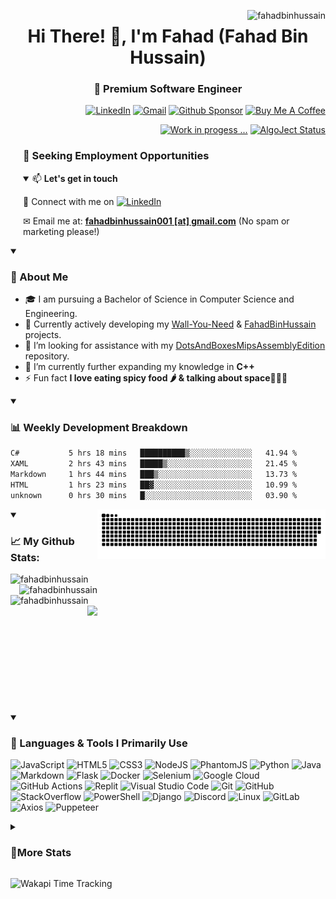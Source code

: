 <p align="right"><img align="right"
        src="https://komarev.com/ghpvc/?username=fahadbinhussain&style=flat-square&color=blueviolet"
        alt="fahadbinhussain" /></p>

<h1 align="center">Hi There! 👋, I'm Fahad (Fahad Bin Hussain)<h3 align="center">🧠 Premium Software Engineer </h3></h1>

<p align="right"> 
        <a href="https://www.linkedin.com/in/fahadbinhussain/" target="_blank"><img src="https://img.shields.io/badge/linkedin-%230077B5.svg?style=for-the-badge&logo=linkedin&logoColor=white" alt="LinkedIn"/></a>
        <a href="mailto:fahadbinhussain001@gmail.com"><img src="https://img.shields.io/badge/Gmail-D14836?style=for-the-badge&logo=gmail&logoColor=white" alt="Gmail"/></a>
        <a href="https://github.com/sponsors/fahadbinhussain" target="_blank"><img src="https://img.shields.io/badge/sponsor-30363D?style=for-the-badge&logo=GitHub-Sponsors&logoColor=#EA4AA" alt="Github Sponsor"/></a>
        <a href="https://www.buymeacoffee.com/fahadbinhu6" target="_blank"><img src="https://img.shields.io/badge/Buy%20Me%20a%20Coffee-ffdd00?style=for-the-badge&logo=buy-me-a-coffee&logoColor=black" alt="Buy Me A Coffee"/></a>          
</p>

<p align="right"> 
        <a href="https://oangrybird.onrender.com/" target="_blank"><img src="https://img.shields.io/badge/Personal_Site-00FFFF?style=for-the-badge&logo=react&logoColor=black" alt="Work in progess ..."/></a>
        <a href="https://algoject.statuspage.io/" target="_blank"><img src="https://img.shields.io/badge/AlgoJect_Status-00CCFF?style=for-the-badge&logo=statuspage&logoColor=black" alt="AlgoJect Status"/></a>
</p>

<div style="padding-left: 20px;">
        <h3>🤝 Seeking Employment Opportunities</h3>
<details open><summary>📫 <b>Let's get in touch</b></summary>
<p> 🎯 Connect with me on <a href="https://www.linkedin.com/in/fahadbinhussain/" target="_blank">
        <img src="https://img.shields.io/badge/linkedin-%230077B5.svg?style=for-the-badge&logo=linkedin&logoColor=white" alt="LinkedIn"/></a></p>
<p> ✉ Email me at: <a href="mailto:fahadbinhussain001@gmail.com"><strong>fahadbinhussain001 [at] gmail.com</strong></a> (No spam or marketing please!)</p>
        </details>
</div>

<details open> <summary><h3>🚀 About Me</h3></summary>

- 🎓 I am pursuing a Bachelor of Science in Computer Science and Engineering.
- 🔭 Currently actively developing my [Wall-You-Need](https://github.com/FahadBinHussain/Wall-You-Need) & [FahadBinHussain](https://github.com/FahadBinHussain/FahadBinHussain) projects.
- 🤝 I’m looking for assistance with my [DotsAndBoxesMipsAssemblyEdition](https://github.com/FahadBinHussain/DotsAndBoxesMipsAssemblyEdition) repository.
- 🌱 I’m currently further expanding my knowledge in **C++**
- ⚡ Fun fact **I love eating spicy food 🌶️ & talking about space🌌🧑‍🚀**

</details>

<details open> <summary><h3>📊 Weekly Development Breakdown</h3></summary>

<!--START_SECTION:waka-->

```txt
C#           5 hrs 18 mins   ██████████▒░░░░░░░░░░░░░░   41.94 %
XAML         2 hrs 43 mins   █████▒░░░░░░░░░░░░░░░░░░░   21.45 %
Markdown     1 hrs 44 mins   ███▒░░░░░░░░░░░░░░░░░░░░░   13.73 %
HTML         1 hrs 23 mins   ██▓░░░░░░░░░░░░░░░░░░░░░░   10.99 %
unknown      0 hrs 30 mins   █░░░░░░░░░░░░░░░░░░░░░░░░   03.90 %
```

<!--END_SECTION:waka-->

</details>

<div markdown="1" style="display: flex;">
<details open>
    <summary><h3 align="left">📈 My Github Stats:</h3></summary>
    <img align="left" src="https://codestat.vercel.app/api?username=fahadbinhussain&show_icons=true&theme=radical" alt="fahadbinhussain" />
    <img align="right" src="https://codestat.vercel.app/api/top-langs/?username=fahadbinhussain&theme=radical&layout=compact" alt="fahadbinhussain" />
    <img align="left" src="https://gitstreak.vercel.app?user=fahadbinhussain&theme=radical" alt="fahadbinhussain" />
    <img height="170" align="right" src="https://github-profile-trophy.vercel.app/?username=ryo-ma&theme=tokyonight&column=4" /></p>
</details>


<picture>
  <source media="(prefers-color-scheme: dark)" srcset="https://raw.githubusercontent.com/FahadBinHussain/FahadBinHussain/output/github-contribution-grid-snake-dark.svg">
  <source media="(prefers-color-scheme: light)" srcset="https://raw.githubusercontent.com/FahadBinHussain/FahadBinHussain/output/github-contribution-grid-snake.svg">
  <img alt="github contribution grid snake animation" src="https://raw.githubusercontent.com/FahadBinHussain/FahadBinHussain/output/github-contribution-grid-snake.svg">
</picture>

</div>
<details open>
  <summary><h3>🔧 Languages & Tools I Primarily Use</h3></summary>
  
  
  ![JavaScript](https://img.shields.io/badge/javascript-%23323330.svg?style=for-the-badge&logo=javascript&logoColor=%23F7DF1E)
  ![HTML5](https://img.shields.io/badge/html5-%23E34F26.svg?style=for-the-badge&logo=html5&logoColor=white) 
  ![CSS3](https://img.shields.io/badge/css3-%231572B6.svg?style=for-the-badge&logo=css3&logoColor=white) 
  ![NodeJS](https://img.shields.io/badge/node.js-6DA55F?style=for-the-badge&logo=node.js&logoColor=white)
  ![PhantomJS](https://img.shields.io/badge/phantomjs-8B8B8B?style=for-the-badge&logo=phantomjs&logoColor=white)
  ![Python](https://img.shields.io/badge/python-3670A0?style=for-the-badge&logo=python&logoColor=ffdd54) 
  ![Java](https://img.shields.io/badge/java-%23ED8B00.svg?style=for-the-badge&logo=openjdk&logoColor=white)
  ![Markdown](https://img.shields.io/badge/markdown-%23000000.svg?style=for-the-badge&logo=markdown&logoColor=white)
  ![Flask](https://img.shields.io/badge/flask-%23000.svg?style=for-the-badge&logo=flask&logoColor=white)
  ![Docker](https://img.shields.io/badge/docker-%230db7ed.svg?style=for-the-badge&logo=docker&logoColor=white)
  ![Selenium](https://img.shields.io/badge/-selenium-%43B02A?style=for-the-badge&logo=selenium&logoColor=white)
  ![Google Cloud](https://img.shields.io/badge/GoogleCloud-%234285F4.svg?style=for-the-badge&logo=google-cloud&logoColor=white)
  ![GitHub Actions](https://img.shields.io/badge/github%20actions-%232671E5.svg?style=for-the-badge&logo=githubactions&logoColor=white) 
  ![Replit](https://img.shields.io/badge/Replit-DD1200?style=for-the-badge&logo=Replit&logoColor=white) 
  ![Visual Studio Code](https://img.shields.io/badge/Visual%20Studio%20Code-0078d7.svg?style=for-the-badge&logo=visual-studio-code&logoColor=white)
  ![Git](https://img.shields.io/badge/git-%23F05033.svg?style=for-the-badge&logo=git&logoColor=white)
  ![GitHub](https://img.shields.io/badge/github-%23121011.svg?style=for-the-badge&logo=github&logoColor=white)
  ![StackOverflow](https://img.shields.io/badge/stackoverflow-%231E8CD2.svg?style=for-the-badge&logo=stackoverflow&logoColor=white)
  ![PowerShell](https://img.shields.io/badge/powershell-%23148C5B.svg?style=for-the-badge&logo=powershell&logoColor=white)
  ![Django](https://img.shields.io/badge/Django-092E20?style=for-the-badge&logo=django&logoColor=white)
  ![Discord](https://img.shields.io/badge/discord-%23007FFF.svg?style=for-the-badge&logo=discord&logoColor=white)
  ![Linux](https://img.shields.io/badge/linux-%23000000.svg?style=for-the-badge&logo=linux&logoColor=white)
  ![GitLab](https://img.shields.io/badge/gitlab-%23181717.svg?style=for-the-badge&logo=gitlab&logoColor=white)
  ![Axios](https://img.shields.io/badge/axios-%23000000.svg?style=for-the-badge&logo=axios&logoColor=white)
  ![Puppeteer](https://img.shields.io/badge/puppeteer-%23000000.svg?style=for-the-badge&logo=puppeteer&logoColor=white)
</details>

<details>
  <summary><h3>📌More Stats</h3></summary>
  <div style="display: flex; flex-wrap: wrap;">
          <details open>
          <summary><h4>💫 Repo Star Data</h4></summary>
                <img style="margin-left: 10px; margin-right: 10px;" align="top" src="metrics.classic.svg" alt="Metrics">
          </details>
          <details>
          <summary><h4>💫 Repo Star Data</h4></summary>
                <img style="margin-left: 10px; margin-right: 10px;" align="top" src="metrics.plugin.stargazers.svg" alt="Stargazers">
          </details>
          <details>
          <summary><h4>📝 Habits</h4></summary>
                <img style="margin-left: 10px; margin-right: 10px;" align="top" src="metrics.plugin.habits.facts.svg" alt="habits">
          </details>
          <details>
          <summary><h4>📂 Featured Repos</h4></summary>
                <img style="margin-left: 10px; margin-right: 10px;" align="top" src="metrics.plugin.repositories.pinned.svg" alt="repos"/>
          </details>
  </div>
</details>

<img src="https://wakapi-qt1b.onrender.com/api/badge/fahad/interval:any/project:FahadBinHussain" 
     alt="Wakapi Time Tracking" 
     title="Minimum amount of time spent on this project">

<!-- [![SkillIcons](https://skillicons.dev/icons?i=linux,gitlab,regex,xd,workers,wordpress,visualstudio,unreal,unity,twitter,sqlite,raspberrypi,pr,ps,netlify,matlab,linkedin,instagram,ai,heroku,githubactions,figma,dotnet,codepen,bash,androidstudio)](https://skillicons.dev)<br/> -->
<!-- -->